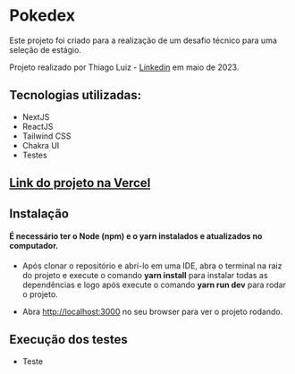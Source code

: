 # **Pokedex**

Este projeto foi criado para a realização de um desafio técnico para uma seleção de estágio.

Projeto realizado por Thiago Luiz - [Linkedin](https://www.linkedin.com/in/thiago-luiz-168bb9181/) em maio de 2023.

## **Tecnologias utilizadas:**

- NextJS
- ReactJS
- Tailwind CSS
- Chakra UI
- Testes

## [Link do projeto na Vercel](https://pokedex-thiagoluiz.vercel.app/)

## **Instalação**

#### É necessário ter o **Node (npm)** e o **yarn** instalados e atualizados no computador.

- Após clonar o repositório e abrí-lo em uma IDE, abra o terminal na raiz do projeto e execute o comando **yarn install** para instalar todas as dependências e logo após execute o comando **yarn run dev** para rodar o projeto.

- Abra [http://localhost:3000](http://localhost:3000) no seu browser para ver o projeto rodando.

## **Execução dos testes**

- Teste
